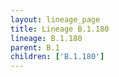 ```yaml
---
layout: lineage_page
title: Lineage B.1.180
lineage: B.1.180
parent: B.1
children: ['B.1.180']
---
```

